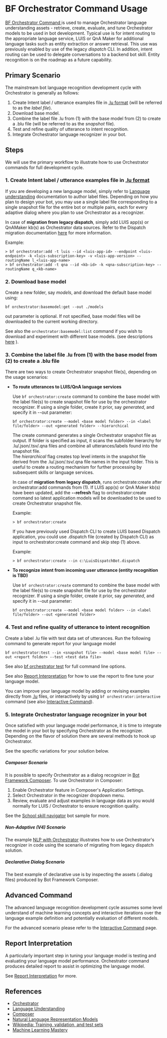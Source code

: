 # BF Orchestrator Command Usage

[BF Orchestrator Command ][1] is used to manage Orchestrator language understanding assets - retrieve, create, evaluate, and tune Orchestrator models to be used in bot development. Typical use is for intent routing to the appropriate language service, LUIS or QnA Maker for additional language tasks such as entity extraction or answer retrieval. This use was previously enabled by use of the legacy *dispatch* CLI. In addition, intent routing can be used to delegate conversations to a backend bot skill. Entity recognition is on the roadmap as a future capability.

## Primary Scenario

The mainstream bot language recognition development cycle with Orchestrator is generally as follows:

1. Create Intent label / utterance examples file in [.lu format][2]  (will be referred to as the *label file*). 
2. Download base model.
3. Combine the label file .lu from (1) with the base model from (2) to create a .blu file (will be referred to as the *snapshot* file). 
4. Test and refine quality of utterance to intent recognition.
5. Integrate Orchestrator language recognizer in your bot.

## Steps

We will use the primary workflow to illustrate how to use Orchestrator commands for full development cycle.

### 1. Create Intent label / utterance examples file in [.lu format][2]

If you are developing a new language model, simply refer to [Language understanding][8] documentation to author label files. Depending on how you plan to design your bot, you may use a single label file corresponding to a single snapshot file for the entire bot or multiple pairs, each for every adaptive dialog where you plan to use Orchestrator as a recognizer. 

In case of **migration from legacy dispatch**, simply add LUIS app(s) or QnAMaker kb(s) as Orchestrator data sources.  Refer to the Dispatch migration documentation [here][11] for more information.

Example:
```
> bf orchestrator:add -t luis --id <luis-app-id> --endpoint <luis-endpoint> -k <luis-subscription-key> -v <luis-app-version> --routingName l_<luis-app-name>
> bf orchestrator:add -t qna --id <kb-id> -k <qna-subscription-key> --routingName q_<kb-name>
```

### 2. Download base model

Create a new folder, say *models*, and download the default base model using: 

```
bf orchestrator:basemodel:get --out ./models
```

out parameter is optional.  If not specified, base model files will be downloaded to the current working directory.

See also the ```orchestrator:basemodel:list``` command if you wish to download and experiment with different base models.  (see descriptions [here][4] ).

### 3. Combine the label file .lu from (1) with the base model from (2) to create a .blu file

There are two ways to create Orchestrator snapshot file(s), depending on the usage scenarios:

- **To route utterances to LUIS/QnA language services**

  Use ```bf orchestrator:create``` command to combine the base model with the label file(s) to create snapshot file for use by the orchestrator recognizer. If using a single folder, create it prior, say *generated*, and specify it in --out parameter:

  ```
  bf orchestrator:create --model <base model folder> --in <label file/folder> --out <generated folder> --hierarchical
  ```

  The create command generates a single Orchestrator snapshot file as output.  If folder is specified as input, it scans the subfolder hierarchy for .lu/.json/.tsv/.qna files and combine all utterances/labels found into the snapshot file.  
  The *hierarchical* flag creates top level intents in the snapshot file derived from the .lu/.json/.tsv/.qna file names in the input folder.  This is useful to create a routing mechanism for further processing by subsequent skills or language services.
  
  In case of **migration from legacy dispatch**, runs orchestrate:create after orchestrator:add commands from (1).   If LUIS app(s) or QnA Maker kb(s) have been updated, add the **--refresh** flag to orchestrator:create command so latest application models will be downloaded to be used to create Orchestrator snapshot file.
  
  Example:
  
  ```
  > bf orchestrator:create 
  ```
  
  
  
  If you have previously used Dispatch CLI to create LUIS based Dispatch application, you could use .dispatch file (created by Dispatch CLI) as input to orchestrator:create command and skip step (1)  above.
  
  Example:
  
  ```
  > bf orchestrator:create --in c:\LuisDispatchBot.dispatch
  ```
  
  
  
- **To recognize intent from incoming user utterance (entity recognition is TBD)**

  Use ```bf orchestrator:create``` command to combine the base model with the label file(s) to create snapshot file for use by the orchestrator recognizer. If using a single folder, create it prior, say *generated*, and specify it in --out parameter:

  ```
  bf orchestrator:create --model <base model folder> --in <label file/folder> --out <generated folder>
  ```

  

### 4. Test and refine quality of utterance to intent recognition

Create a label .lu file with test data set of utterances. Run the following command to generate report for your language model

```
bf orchestrator:test --in <snapshot file> --model <base model file> --out <report folder> --test <test data file>
```

See also [bf orchestrator test](https://github.com/microsoft/botframework-cli/tree/main/packages/orchestrator#bf-orchestratortest) for full command line options.

See also [Report Interpretation][6] for how to use the report to fine tune your language model. 

You can improve your language model by adding or revising examples directly from [.lu][2] files, or interactively by using ```bf orchestrator:interactive``` command (see also [Interactive Command][7]).

### 5. Integrate Orchestrator language recognizer in your bot

Once satisfied with your language model performance, it is time to integrate the model in your bot by specifying Orchestrator as the recognizer. Depending on the flavor of solution there are several methods to hook up Orchestrator. 

See the specific variations for your solution below.

##### Composer Scenario

It is possible to specify  Orchestrator as a dialog recognizer in [Bot Framework Composer][5].  To use Orchestrator in Composer:

1. Enable Orchestrator feature in Composer's Application Settings.
2. Select Orchestrator in the recognizer dropdown menu.
3. Review, evaluate and adjust examples in language data as you would normally for LUIS / Orchestrator to ensure recognition quality.

See the [School skill navigator](https://github.com/microsoft/BotBuilder-Samples/tree/main/composer-samples/csharp_dotnetcore/projects/OrchestratorSchoolNavigator) bot sample for more. 



##### Non-Adaptive (V4) Scenario

The example [NLP with Orchestrator](https://github.com/microsoft/BotBuilder-Samples/tree/main/experimental/orchestrator/csharp_dotnetcore/01.dispatch-bot#nlp-with-orchestrator) illustrates how to use Orchestrator's recognizer in code using the scenario of migrating from legacy dispatch solution.



##### Declarative Dialog Scenario

The best example of declarative use is by inspecting the assets (.dialog files)  produced by Bot Framework Composer.



## Advanced Command

The advanced language recognition development cycle assumes some level understand of machine learning concepts and interactive iterations over the language example definition and potentially evaluation of different models.

For the advanced scenario please refer to the [Interactive Command][7] page.

## Report Interpretation

A particularly important step in tuning your language model is testing and evaluating your language model performance. Orchestrator command produces detailed report to assist in optimizing the language model.

See [Report Interpretation][6] for more.

## References

- [Orchestrator][1]
- [Language Understanding][3]
- [Composer][5]
- [Natural Language Representation Models][4]
- [Wikipedia: Training, validation, and test sets][9]
- [Machine Learning Mastery][10]



[1]:https://aka.ms/bforchestratorcli	"BF Orchestrator CLI"
[2]:https://docs.microsoft.com/en-us/azure/bot-service/file-format/bot-builder-lu-file-format?view=azure-bot-service-4.0 "LU File Format"
[3]:https://docs.microsoft.com/en-us/composer/concept-language-understanding "Language Understanding"
[4]:https://aka.ms/nlrmodels "Orchestrator Base Models"
[5]:https://docs.microsoft.com/en-us/composer/introduction "Composer"
[6]:https://aka.ms/bforchestratorreport "Orchestrator Report"
[7]:https://aka.ms/bforchestratorinteractive "Orchestrator Interactive Command"
[8]:https://docs.microsoft.com/en-us/composer/concept-language-understanding "Language understanding"
[9]:https://en.wikipedia.org/wiki/Training,_validation,_and_test_sets "ML testing"
[10]:https://machinelearningmastery.com/difference-test-validation-datasets/ "Machine Learning Mastery"
[11]:https://github.com/microsoft/botframework-sdk/blob/main/Orchestrator/docs/DispatchMigrationExample.md "Dispatch Migration"






